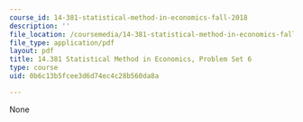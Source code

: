 ```yaml
---
course_id: 14-381-statistical-method-in-economics-fall-2018
description: ''
file_location: /coursemedia/14-381-statistical-method-in-economics-fall-2018/0b6c13b5fcee3d6d74ec4c28b560da8a_MIT14_381F18_PS6.pdf
file_type: application/pdf
layout: pdf
title: 14.381 Statistical Method in Economics, Problem Set 6
type: course
uid: 0b6c13b5fcee3d6d74ec4c28b560da8a

---
```

None